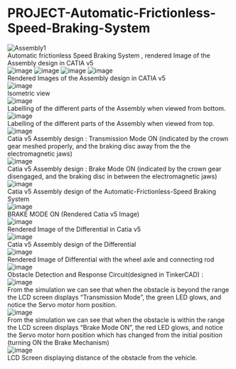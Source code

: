 # PROJECT-Automatic-Frictionless-Speed-Braking-System
![Assembly1](https://user-images.githubusercontent.com/84036074/126173889-d3bae0cd-2192-4a90-b1a8-101bd319ac98.jpg)  
Automatic frictionless Speed Braking System , rendered Image of the Assembly design in CATIA v5  
![image](https://user-images.githubusercontent.com/84036074/126174335-b201632d-1455-4a03-9543-12bddea32a82.png)
![image](https://user-images.githubusercontent.com/84036074/126174811-cdf75ae6-f173-49d0-ae61-8bdfcd59d61a.png)
![image](https://user-images.githubusercontent.com/84036074/126174973-de77f681-8709-42d5-b393-5e5cc5e80036.png)
![image](https://user-images.githubusercontent.com/84036074/126175138-d3e49134-b678-4c16-bfed-76f06537fb9e.png)  
Rendered Images of the Assembly design in CATIA v5  
![image](https://user-images.githubusercontent.com/84036074/126175329-bfa89c08-9289-4fd3-8998-cf44e653de3c.png)  
Isometric view  
![image](https://user-images.githubusercontent.com/84036074/126175567-e35b4b08-6443-4a18-8332-cd64731d3610.png)  
Labelling of the different parts of the Assembly when viewed from bottom.   
![image](https://user-images.githubusercontent.com/84036074/126175732-dc7f888f-1d77-40c3-9c4d-aad2b48a1d15.png)  
Labelling of the different parts of the Assembly when viewed from top.  
![image](https://user-images.githubusercontent.com/84036074/126176029-8d654a47-140b-4700-93c2-b5a96258e925.png)  
Catia v5 Assembly design : Transmission Mode ON (indicated by the crown gear meshed properly, and the braking disc away from the the electromagnetic jaws)  
![image](https://user-images.githubusercontent.com/84036074/126176050-d0391a85-52d1-4b2c-b614-b39c43708242.png)  
Catia v5 Assembly design : Brake Mode ON (indicated by the crown gear disengaged, and the braking disc in between the electromagnetic jaws)  
![image](https://user-images.githubusercontent.com/84036074/126176181-81270758-77a6-4658-ac22-101b10352122.png)  
Catia v5 Assembly design of the Automatic-Frictionless-Speed Braking System  
![image](https://user-images.githubusercontent.com/84036074/126176213-704155d7-65a1-4418-a935-7608030fc7e2.png)  
BRAKE MODE ON (Rendered Catia v5 Image)  
![image](https://user-images.githubusercontent.com/84036074/126178372-c6b929c5-1287-4244-ac36-c261d814ac5e.png)  
Rendered Image of the Differential in Catia v5  
![image](https://user-images.githubusercontent.com/84036074/126179339-7fd1ea8d-c875-4587-b6b6-c4b120554d1e.png)  
Catia v5 Assembly design of the Differential  
![image](https://user-images.githubusercontent.com/84036074/126180709-1a9cb6da-6cec-4718-aa81-a34be7c4893f.png)  
Rendered Image of Differential with the wheel axle and connecting rod  
![image](https://user-images.githubusercontent.com/84036074/126176276-8c08c117-9439-48ba-ac41-940f8068972b.png)  
Obstacle Detection and Response Circuit(designed in TinkerCAD) :  
![image](https://user-images.githubusercontent.com/84036074/126176335-76cd29de-9f6d-431e-bc08-0cd23235280f.png)  
From the simulation we can see that when the obstacle is beyond the range the LCD screen displays “Transmission Mode”, the green LED glows, and notice the Servo motor horn position.  
![image](https://user-images.githubusercontent.com/84036074/126176541-a8bc022b-0e72-4766-a451-08cc184052ee.png)  
From the simulation we can see that when the obstacle is within the range the LCD screen displays “Brake Mode ON”, the red LED glows, and notice the Servo motor horn position which has changed from the initial position (turning ON the Brake Mechanism)  
![image](https://user-images.githubusercontent.com/84036074/126176735-05bd4f4d-e182-419a-a6dd-2e491740590f.png)  
LCD Screen displaying distance of the obstacle from the vehicle.  
